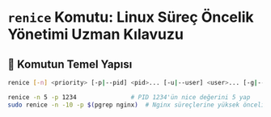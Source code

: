 # `renice` Komutu: Linux Süreç Öncelik Yönetimi Uzman Kılavuzu

## 📌 Komutun Temel Yapısı
```bash
renice [-n] <priority> [-p|--pid] <pid>... [-u|--user] <user>... [-g|--pgrp] <group>...

renice -n 5 -p 1234               # PID 1234'ün nice değerini 5 yap
sudo renice -n -10 -p $(pgrep nginx)  # Nginx süreçlerine yüksek öncelik
